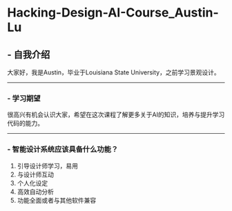 # Hacking-Design-AI-Course_Austin-Lu


## - 自我介绍  

大家好，我是Austin，毕业于Louisiana State University，之前学习景观设计。 
 
 ---

### - 学习期望

很高兴有机会认识大家，希望在这次课程了解更多关于AI的知识，培养与提升学习代码的能力。

---

### - 智能设计系统应该具备什么功能？
1. 引导设计师学习，易用
2. 与设计师互动
3. 个人化设定
4. 高效自动分析
5. 功能全面或者与其他软件兼容
